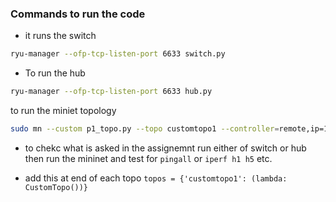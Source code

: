 ### Commands to run the code
- it runs the switch

```bash
ryu-manager --ofp-tcp-listen-port 6633 switch.py
``` 
- To run the hub
```bash
ryu-manager --ofp-tcp-listen-port 6633 hub.py
```

to run the miniet topology
```bash
sudo mn --custom p1_topo.py --topo customtopo1 --controller=remote,ip=127.0.0.1,port=6633 --switch ovsk,protocols=OpenFlow10 --mac --link=tc
```

- to chekc what is asked in the assignemnt run either of switch or hub then  run the mininet and test for `pingall` or `iperf h1 h5` etc.

- add this at end of each topo `topos = {'customtopo1': (lambda: CustomTopo())}`